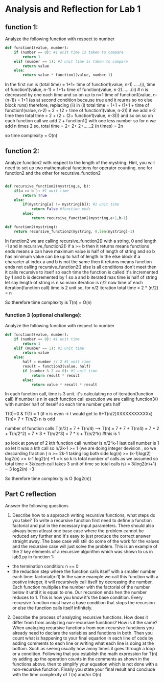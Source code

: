 # Analysis and Reflection for Lab 1

## function 1:

Analyze the following function with respect to number

```python
def function1(value, number):
	if (number == 0): #1 unit time is taken to compare
		return 1
	elif (number == 1): #1 unit time is taken to compare
		return value
	else:
		return value * function1(value, number-1)
```
In the first run is (total time) = 1+1+ time of function1(value, n-1) .....(i), 
time of function1(value, n-1) = 1+1+ time of function(value, n-2).......(ii) # n is decreased by one each time and so on up to n=1
time of function1(value, n-(n-1)) = 1+1 (as at second condition because true and it reurns so no else block runs)
therefore, replacing (ii) in (i) total time = 1+1 + (1+1 + time of function1(value, n-2) 
											= 2 + (2 + time of function1(value, n-2)) 
if we add n-2 time then total time  =  2 + (2 +  (2+ function1(value, n-3))) and so on
so on each function call we add 2 + function1() with one less number so for n we add n times 2 so,
total time = 2+ 2+ 2+......2 (n times) 
			= 2n 

so time complexity = O(n) 

## function 2:

Analyze function2 with respect to the length of the mystring.  Hint, you will need to set up two mathematical functions for operator counting.  one for function2 and the other for recursive_function2

```python

def recursive_function2(mystring,a, b):
	if(a >= b ): #1 unit time
		return True
	else:
		if(mystring[a] != mystring[b]): #1 unit time
			return False #function ends
		else:
			return recursive_function2(mystring,a+1,b-1)

def function2(mystring):
	return recursive_function2(mystring, 0,len(mystring)-1)

```
In function2 we are calling recursive_function2() with a string, 0 and length -1 and in recursive_function2() if a >= b then it returns means functions ends means a can have maximum value is half of length of string and so b has minimum value can be up to half of length
In the else block if a character at index a and b is not the same then it returns means function ends not calling recursive_function2()
else is all conditions don't meet then it calls recursive to itself so each time the function is called it's incremented by 1 and b is decremented by 1 so a and b iterated max time is half of string let say length of string is n so manx iteration is n/2 now time of each iteration(function call) time is 2 unit so, for n/2 iteration 
total time = 2 * (n/2)
			= n

So therefore time complexity is T(n) = O(n)


### function 3 (optional challenge):

Analyze the following function with respect to number


```python
def function3(value, number):
	if (number == 0): #1 unit time
		return 1
	elif (number == 1): #1 unit time
		return value
	else:
		half = number // 2 #1 unit time
		result = function3(value, half)
		if (number % 2 == 0): #1 unit time
			return result * result
		else:
			return value * result * result

```
In each function call, time is 3 unit. it's calculating no of iteration(function call) if number is n in each function call execution we are calling function3() with number half of iteself so each time number gets half


T(0)=0 & T(1) = 1 (if n is even -> I would get to 6+T(n/2)XXXXXXXXXXXx)
T(n)= 7 + T(n/2) n is odd

number of function calls
T(n/2) = 7 + T(n/4) --> T(n) = 7 + 7 + T(n/4)
							 = 7 * 2 + T(n/2^2)
							 = 7 * 3 + T(n/2^3)
							 = 7 * k + T(n/2^k) #this is 1

so look at power of 2 kth function call number is n/2^k-1
last call number is 1 so let it was a kth call so
n/2k-1 >= 1 (we are doing integer devision , so we descarding fraction )
      n >= 2k-1 
taking log both side 
    log(n) >= (k-1)log(2)
    log2(n) >= k-1
    log2(n) +1 = k
so k is total number of calls as we assumed so 
total time = 3k(each call takes 3 unit of time so total calls is)
		   = 3(log2(n)+1)
		   = 3 log2(n) +3

So therefore time complexity is O (log2(n))

## Part C reflection

Answer the following questions

1. Describe how to a approach writing recursive functions, what steps do you take?
To write a recursive function first need to define a function factorial and put in the necessary input parameters. There should also always been atleast one base case where the problem cannot be reduced any further and it's easy to just produce the correct answer straight away. The base case will still do some of the work for the values and the recursive case will just solve the problem. 
This is an example of the 2 key elements of a recursive algorithm which was shown to us in lab3.py in function 1:
- the termination condition: n == 0
- the reduction step where the function calls itself with a smaller number each time: factorial(n-1)
In the same example we call this function with a postive integer, it will recursively call itself by decreasing the number. Each function  multiplies the number with the factorial of the number below it until it is equal to one. 
Our recursion ends hen the number reduces to 1. This is how you know it's the base condition. Every recursive function must have a base condition that stops the recursion or else the function calls itself infinitely.  

2. Describe the process of analyzing recursive functions.  How does it differ from from analyzing non-recursive functions?  How is it the same? 
When analyzing recursive functions from non-recursive functions you already need to declare the variables and functions in both. Then you count what is happening to your final equarion in each line of code by adding comments to each line or writing what each line is doing at the bottom. Such as seeing usually how amny times it goes through a loop or a condition.
Following that you establish the math expression for T(n) by adding up the operation counts in the comments as shown in the functions above. then to simplify your equation which is not done with a non-recursive function. Finally you state your final result and conclude with the time complexity of T(n) and/or O(n)
